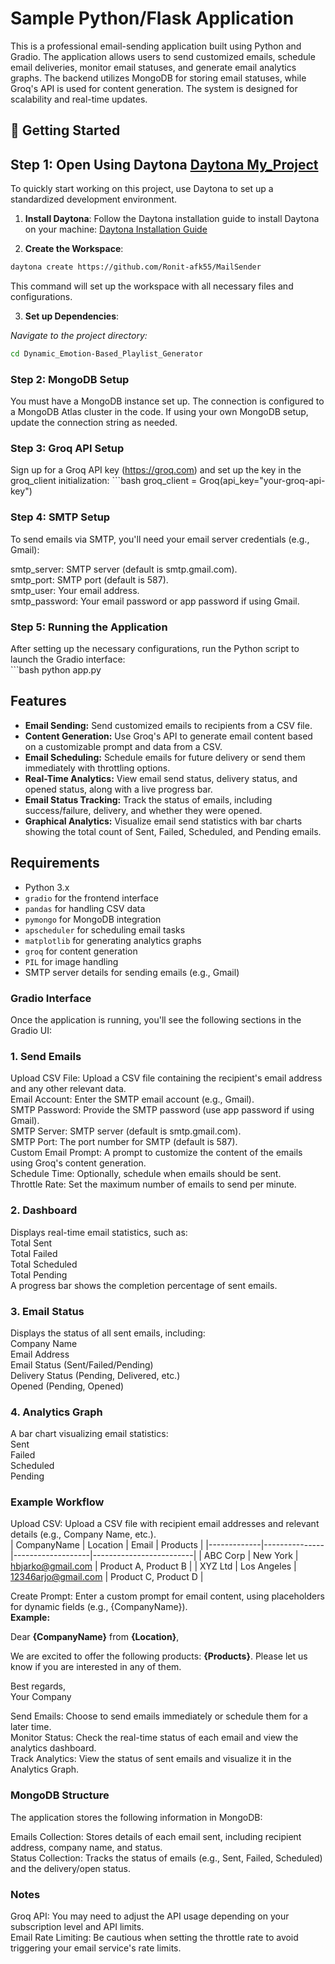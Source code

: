 # Sample Python/Flask Application 

This is a professional email-sending application built using Python and Gradio. The application allows users to send customized emails, schedule email deliveries, monitor email statuses, and generate email analytics graphs. The backend utilizes MongoDB for storing email statuses, while Groq's API is used for content generation. The system is designed for scalability and real-time updates.<br>


## 🚀 Getting Started <br>

## Step 1: Open Using Daytona [Daytona My_Project](https://github.com/daytonaio/sample-python-ai-playlist-generator)
To quickly start working on this project, use Daytona to set up a standardized development environment.

1. **Install Daytona**:
Follow the Daytona installation guide to install Daytona on your machine:
[Daytona Installation Guide](https://github.com/daytonaio/daytona/)   

2. **Create the Workspace**: 

```bash
daytona create https://github.com/Ronit-afk55/MailSender
```
This command will set up the workspace with all necessary files and configurations.

3. **Set up Dependencies**:

*Navigate to the project directory:*

```bash
cd Dynamic_Emotion-Based_Playlist_Generator
```

### Step 2: MongoDB Setup <br>
You must have a MongoDB instance set up. The connection is configured to a MongoDB Atlas cluster in the code. If using your own MongoDB setup, update the connection string as needed.

### Step 3: Groq API Setup <br>
Sign up for a Groq API key (https://groq.com) and set up the key in the groq_client initialization:
    ```bash
    groq_client = Groq(api_key="your-groq-api-key")


### Step 4: SMTP Setup<br>
To send emails via SMTP, you'll need your email server credentials (e.g., Gmail):<br>

smtp_server: SMTP server (default is smtp.gmail.com).<br>
smtp_port: SMTP port (default is 587).<br>
smtp_user: Your email address.<br>
smtp_password: Your email password or app password if using Gmail.<br>

### Step 5: Running the Application<br>
After setting up the necessary configurations, run the Python script to launch the Gradio interface:<br>
    ```bash
    python app.py

## Features <br>
- **Email Sending:** Send customized emails to recipients from a CSV file. <br>
- **Content Generation:** Use Groq's API to generate email content based on a customizable prompt and data from a CSV. <br>
- **Email Scheduling:** Schedule emails for future delivery or send them immediately with throttling options.<br>
- **Real-Time Analytics:** View email send status, delivery status, and opened status, along with a live progress bar. <br>
- **Email Status Tracking:** Track the status of emails, including success/failure, delivery, and whether they were opened.<br>
- **Graphical Analytics:** Visualize email send statistics with bar charts showing the total count of Sent, Failed, Scheduled, and Pending emails.<br>

## Requirements<br>
- Python 3.x<br>
- `gradio` for the frontend interface <br>
- `pandas` for handling CSV data <br>
- `pymongo` for MongoDB integration<br>
- `apscheduler` for scheduling email tasks<br>
- `matplotlib` for generating analytics graphs<br>
- `groq` for content generation<br>
- `PIL` for image handling<br>
- SMTP server details for sending emails (e.g., Gmail)<br>

### Gradio Interface<br>
Once the application is running, you'll see the following sections in the Gradio UI:<br>

### 1. Send Emails<br>
Upload CSV File: Upload a CSV file containing the recipient's email address and any other relevant data.<br>
Email Account: Enter the SMTP email account (e.g., Gmail).<br>
SMTP Password: Provide the SMTP password (use app password if using Gmail).<br>
SMTP Server: SMTP server (default is smtp.gmail.com).<br>
SMTP Port: The port number for SMTP (default is 587).<br>
Custom Email Prompt: A prompt to customize the content of the emails using Groq's content generation.<br>
Schedule Time: Optionally, schedule when emails should be sent.<br>
Throttle Rate: Set the maximum number of emails to send per minute.<br>
### 2. Dashboard<br>
Displays real-time email statistics, such as:<br>
Total Sent<br>
Total Failed<br>
Total Scheduled<br>
Total Pending<br>
A progress bar shows the completion percentage of sent emails.<br>
### 3. Email Status<br>
Displays the status of all sent emails, including:<br>
Company Name<br>
Email Address<br>
Email Status (Sent/Failed/Pending)<br>
Delivery Status (Pending, Delivered, etc.)<br>
Opened (Pending, Opened)<br>
### 4. Analytics Graph
A bar chart visualizing email statistics:<br>
Sent<br>
Failed<br>
Scheduled<br>
Pending<br>


### Example Workflow
Upload CSV: Upload a CSV file with recipient email addresses and relevant details (e.g., Company Name, etc.). <br>
| CompanyName | Location      | Email             | Products               |
|-------------|---------------|-------------------|-------------------------|
| ABC Corp    | New York      | hbjarko@gmail.com | Product A, Product B   |
| XYZ Ltd     | Los Angeles   | 12346arjo@gmail.com | Product C, Product D |

Create Prompt: Enter a custom prompt for email content, using placeholders for dynamic fields (e.g., {CompanyName}). <br>
**Example:**

Dear **{CompanyName}** from **{Location}**,

We are excited to offer the following products: **{Products}**. Please let us know if you are interested in any of them.

Best regards,  
Your Company

Send Emails: Choose to send emails immediately or schedule them for a later time. <br>
Monitor Status: Check the real-time status of each email and view the analytics dashboard. <br>
Track Analytics: View the status of sent emails and visualize it in the Analytics Graph. <br>

### MongoDB Structure<br>
The application stores the following information in MongoDB:<br>

Emails Collection: Stores details of each email sent, including recipient address, company name, and status.<br>
Status Collection: Tracks the status of emails (e.g., Sent, Failed, Scheduled) and the delivery/open status.<br>


### Notes
Groq API: You may need to adjust the API usage depending on your subscription level and API limits.<br>
Email Rate Limiting: Be cautious when setting the throttle rate to avoid triggering your email service's rate limits.<br>
